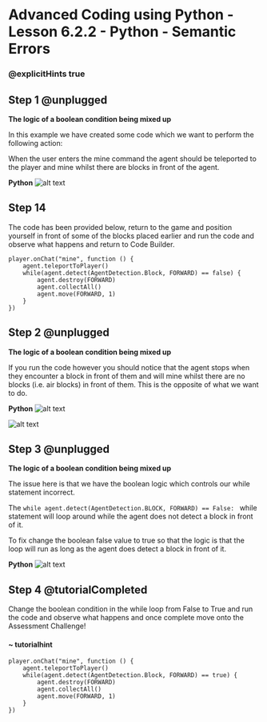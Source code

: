 # Advanced Coding using Python - Lesson 6.2.2 - Python - Semantic Errors

### @explicitHints true

## Step 1 @unplugged
**The logic of a boolean condition being mixed up**

In this example we have created some code which we want to perform the following action:

When the user enters the mine command the agent should be teleported to the player and mine whilst there are blocks in front of the agent.

**Python**
![alt text](https://advancedpyv3.codingcredentials.com/Lesson6/6.2/images/12.jpg?raw=true "Python")

## Step 14 
The code has been provided below, return to the game and position yourself in front of some of the blocks placed earlier and run the code and observe what happens and return to Code Builder.
```template
player.onChat("mine", function () {
    agent.teleportToPlayer()
    while(agent.detect(AgentDetection.Block, FORWARD) == false) {
        agent.destroy(FORWARD)
        agent.collectAll()
        agent.move(FORWARD, 1)
    }
})
```
## Step 2 @unplugged
**The logic of a boolean condition being mixed up**

If you run the code however you should notice that the agent stops when they encounter a block in front of them and will mine whilst there are no blocks (i.e. air blocks) in front of them. This is the opposite of what we want to do.

**Python**
![alt text](https://advancedpyv3.codingcredentials.com/Lesson6/6.2/images/12.jpg?raw=true "Python")


![alt text](https://advancedpyv3.codingcredentials.com/Lesson6/6.2/images/11.jpg?raw=true "error")

## Step 3 @unplugged
**The logic of a boolean condition being mixed up**

The issue here is that we have the boolean logic which controls our while statement incorrect.

The  ```while agent.detect(AgentDetection.BLOCK, FORWARD) == False: ``` while statement will loop around while the agent does not detect a block in front of it.

To fix change the boolean false value to true so that the logic is that the loop will run as long as the agent does detect a block in front of it.

**Python**
![alt text](https://advancedpyv3.codingcredentials.com/Lesson6/6.2/images/13.jpg?raw=true "Python")

## Step 4 @tutorialCompleted
Change the boolean condition in the while loop from False to True and run the code and observe what happens and once complete move onto the Assessment Challenge!

#### ~ tutorialhint
```spy
player.onChat("mine", function () {
    agent.teleportToPlayer()
    while(agent.detect(AgentDetection.Block, FORWARD) == true) {
        agent.destroy(FORWARD)
        agent.collectAll()
        agent.move(FORWARD, 1)
    }
})
```

